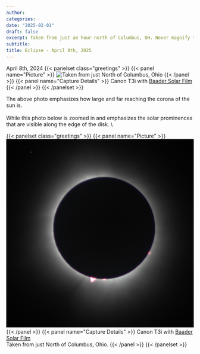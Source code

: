 ```yaml
---
author:
categories:
date: "2025-02-01"
draft: false
excerpt: Taken from just an hour north of Columbus, OH. Never magnify the sun without proper protection!
subtitle: 
title: Eclipse - April 8th, 2025
---
```


April 8th, 2024
{{< panelset class="greetings" >}}
{{< panel name="Picture" >}}
![Taken from just North of Columbus, Ohio](featured.png)
{{< /panel >}}
{{< panel name="Capture Details" >}}
Canon T3i with [Baader Solar Film](https://agenaastro.com/baader-astro-solar-spotter-filter-assf-65.html)
{{< /panel >}}
{{< /panelset >}}

The above photo emphasizes how large and far reaching the corona of the sun is. \
\
While this photo below is zoomed in and emphasizes the solar prominences that are visible along the edge of the disk. \

{{< panelset class="greetings" >}}
{{< panel name="Picture" >}}
![Taken from just North of Columbus, Ohio](prominence.png)
{{< /panel >}}
{{< panel name="Capture Details" >}}
Canon T3i with [Baader Solar Film](https://agenaastro.com/baader-astro-solar-spotter-filter-assf-65.html) \
Taken from just North of Columbus, Ohio.
{{< /panel >}}
{{< /panelset >}}
